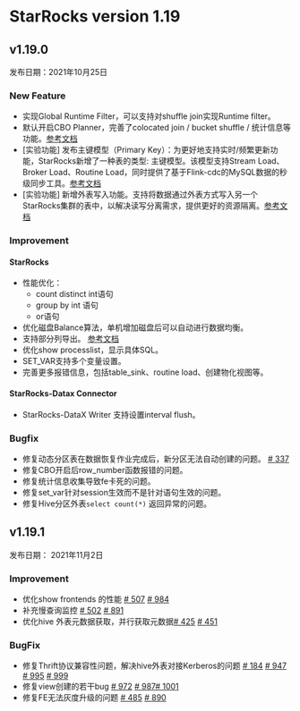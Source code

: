 # StarRocks version 1.19

## v1.19.0

发布日期：2021年10月25日

### New Feature

* 实现Global Runtime Filter，可以支持对shuffle join实现Runtime filter。
* 默认开启CBO Planner，完善了colocated join / bucket shuffle / 统计信息等功能。[参考文档](/using_starrocks/Cost_based_optimizer.md)
* [实验功能] 发布主键模型（Primary Key）：为更好地支持实时/频繁更新功能，StarRocks新增了一种表的类型: 主键模型。该模型支持Stream Load、Broker Load、Routine Load，同时提供了基于Flink-cdc的MySQL数据的秒级同步工具。[参考文档](/table_design/Data_model.md#主键模型)
* [实验功能] 新增外表写入功能。支持将数据通过外表方式写入另一个StarRocks集群的表中，以解决读写分离需求，提供更好的资源隔离。[参考文档](/using_starrocks/External_table.md)

### Improvement

#### StarRocks

* 性能优化：
  * count distinct int语句
  * group by int 语句
  * or语句
* 优化磁盘Balance算法，单机增加磁盘后可以自动进行数据均衡。
* 支持部分列导出。 [参考文档](/unloading/Export.md)
* 优化show processlist，显示具体SQL。
* SET_VAR支持多个变量设置。
* 完善更多报错信息，包括table_sink、routine load、创建物化视图等。

#### StarRocks-Datax Connector

* StarRocks-DataX Writer 支持设置interval flush。

### Bugfix

* 修复动态分区表在数据恢复作业完成后，新分区无法自动创建的问题。 [# 337](https://github.com/StarRocks/starrocks/issues/337)
* 修复CBO开启后row_number函数报错的问题。
* 修复统计信息收集导致fe卡死的问题。
* 修复set_var针对session生效而不是针对语句生效的问题。
* 修复Hive分区外表`select count(*)` 返回异常的问题。

## v1.19.1

发布日期： 2021年11月2日

### Improvement

* 优化show frontends 的性能 [# 507](https://github.com/StarRocks/starrocks/pull/507) [# 984](https://github.com/StarRocks/starrocks/pull/984)
* 补充慢查询监控 [# 502](https://github.com/StarRocks/starrocks/pull/502) [# 891](https://github.com/StarRocks/starrocks/pull/891)
* 优化hive 外表元数据获取，并行获取元数据[# 425](https://github.com/StarRocks/starrocks/pull/425) [# 451](https://github.com/StarRocks/starrocks/pull/451)

### BugFix

* 修复Thrift协议兼容性问题，解决hive外表对接Kerberos的问题 [# 184](https://github.com/StarRocks/starrocks/pull/184) [# 947](https://github.com/StarRocks/starrocks/pull/947) [# 995](https://github.com/StarRocks/starrocks/pull/995) [# 999](https://github.com/StarRocks/starrocks/pull/999)
* 修复view创建的若干bug [# 972](https://github.com/StarRocks/starrocks/pull/972) [# 987](https://github.com/StarRocks/starrocks/pull/987)[# 1001](https://github.com/StarRocks/starrocks/pull/1001)
* 修复FE无法灰度升级的问题 [# 485](https://github.com/StarRocks/starrocks/pull/485) [# 890](https://github.com/StarRocks/starrocks/pull/890)
